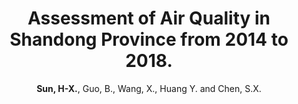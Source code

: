 ---
title: "Assessment of Air Quality in Shandong Province from 2014 to 2018."
collection: publications_aqa
author: <strong>Sun, H-X.</strong>, Guo, B., Wang, X., Huang Y. and Chen, S.X.
conf: 'Center for Statistics at Peking University.'
year: 2019
additional: true
---